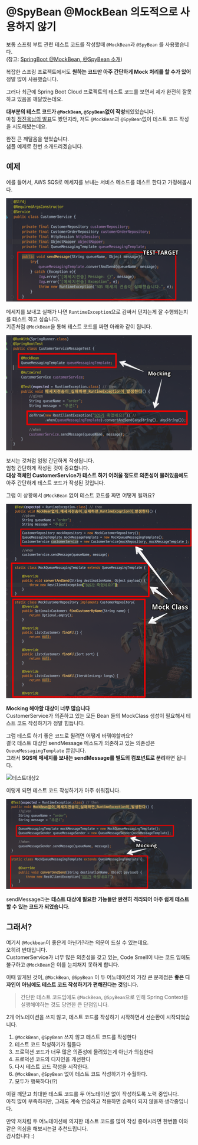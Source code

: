 # @SpyBean @MockBean 의도적으로 사용하지 않기

보통 스프링 부트 관련 테스트 코드를 작성할때 ```@MockBean```과 ```@SpyBean``` 를 사용했습니다.  
(참고: [SpringBoot @MockBean, @SpyBean 소개](http://jojoldu.tistory.com/226))  
  
복잡한 스프링 프로젝트에서도 **원하는 코드만 아주 간단하게 Mock 처리를 할 수가 있어** 정말 많이 사용했습니다.  
  
그러다 최근에 Spring Boot Cloud 프로젝트의 테스트 코드를 보면서 제가 완전히 잘못하고 있음을 깨달았는데요.  
  
**대부분의 테스트 코드가 ```@MockBean```, ```@SpyBean```없이 작성**되있었습니다.   
마침 [정진욱님의 발표](https://www.inflearn.com/course/intellij-guide/)도 봤던지라, 저도 ```@MockBean```과 ```@SpyBean```없이 테스트 코드 작성을 시도해봤는데요.  
  
완전 큰 깨달음을 얻었습니다.  
샘플 예제로 한번 소개드리겠습니다.

## 예제

예를 들어서, AWS SQS로 메세지를 보내는 서비스 메소드를 테스트 한다고 가정해봅시다.

![테스트대상](./images/테스트대상.png)

메세지를 보내고 실패가 나면 ```RuntimeException```으로 감싸서 던지는게 잘 수행되는지를 테스트 하고 싶습니다.  
기존처럼 ```@MockBean```을 통해 테스트 코드를 짜면 아래와 같이 됩니다.

![test1](./images/test1.png)

보시는 것처럼 엄청 간단하게 작성됩니다.  
엄청 간단하게 작성된 것이 중요합니다.    
**대상 객체인 CustomerService가 테스트 하기 어려울 정도로 의존성이 물려있음에도** 아주 간단하게 테스트 코드가 작성된 것입니다.  
  
그럼 이 상황에서 ```@MockBean``` 없이 테스트 코드를 짜면 어떻게 될까요?

![test2](./images/test2.png)

**Mocking 해야할 대상이 너무 많습니다**  
CustomerService가 의존하고 있는 모든 Bean 들의 MockClass 생성이 필요해서 테스트 코드 작성하기가 정말 힘듭니다.  
  
그럼 테스트 하기 좋은 코드로 될려면 어떻게 바꿔야할까요?  
결국 테스트 대상인 sendMessage 메소드가 의존하고 있는 의존성은 ```QueueMessagingTemplate``` 뿐입니다.  
그래서 **SQS에 메세지를 보내는 sendMessage를 별도의 컴포넌트로 분리**하면 됩니다.  

![테스트대상2](./images/테스트대상2.png)

이렇게 되면 테스트 코드 작성하기가 아주 쉬워집니다.

![test3](./images/test3.png)

sendMessage라는 **테스트 대상에 필요한 기능들만 완전히 격리되어 아주 쉽게 테스트 할 수 있는 코드가 되었습니다**.  

## 그래서?

여기서 ```@Mockbean```이 좋은게 아닌가?라는 의문이 드실 수 있는데요.  
오히려 반대입니다.  
CustomerService가 너무 많은 의존성을 갖고 있는, Code Smell이 나는 코드 임에도 불구하고 ```@MockBean```은 이를 눈치채지 못하게 합니다.

이때 알게된 것이, ```@MockBean```, ```@SpyBean``` 이 두 어노테이션의 가장 큰 문제점은 **좋은 디자인이 아님에도 테스트 코드 작성하기가 편해진다는 것**입니다.  

> 간단한 테스트 코드임에도 ```@MockBean```, ```@SpyBean```으로 인해 Spring Context를 실행해야하는 것도 당연한 큰 단점입니다.


2개 어노테이션을 쓰지 않고, 테스트 코드를 작성하기 시작하면서 선순환이 시작되었습니다.

1. ```@MockBean```, ```@SpyBean``` 쓰지 않고 테스트 코드를 작성한다  
2. 테스트 코드 작성하기가 힘들다
3. 프로덕션 코드가 너무 많은 의존성에 물려있는게 아닌가 의심한다
4. 프로덕션 코드의 디자인을 개선한다
5. 다시 테스트 코드 작성을 시작한다.
6. ```@MockBean```, ```@SpyBean``` 없이 테스트 코드 작성하기가 수월하다.
7. 모두가 행복하다(!?)

이걸 깨닫고 최대한 테스트 코드를 두 어노테이션 없이 작성하도록 노력 중입니다.  
아직 많이 부족하지만, 그래도 계속 연습하고 적용하면 습득이 되지 않을까 생각중입니다.  
  
만약 저처럼 두 어노테이션에 의지한 테스트 코드를 많이 작성 중이시라면 한번쯤 이와 같은 의심을 해보시는걸 추천드립니다.  
감사합니다 :)
